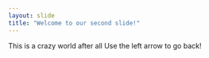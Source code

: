 ```yaml
---
layout: slide
title: "Welcome to our second slide!"
---
```

This is a crazy world after all
Use the left arrow to go back!
